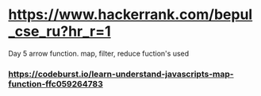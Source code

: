 # https://www.hackerrank.com/bepul_cse_ru?hr_r=1

Day 5 arrow function.
map, filter, reduce fuction's used
### https://codeburst.io/learn-understand-javascripts-map-function-ffc059264783